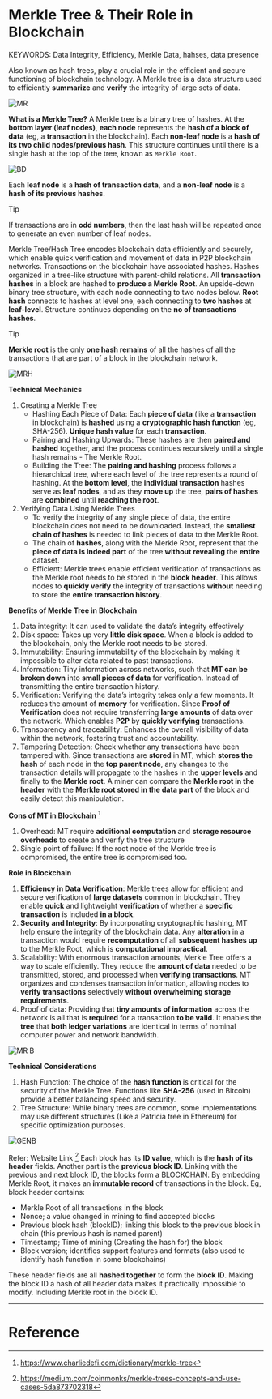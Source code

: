 # Merkle Tree & Their Role in Blockchain

KEYWORDS:
Data Integrity, Efficiency, Merkle Data, hahses, data presence

Also known as hash trees, play a crucial role in the efficient and secure functioning of blockchain technology. A Merkle tree is a data structure used to efficiently **summarize** and **verify** the integrity of large sets of data.

![MR](https://github.com/zhenHai1021/Tijarah-Blockchain-Notes/assets/113818064/8293d183-2bec-45fb-bb2a-2690b89da817)

**What is a Merkle Tree?**
A Merkle tree is a binary tree of hashes. At the **bottom layer (leaf nodes)**, **each node** represents the **hash of a block of data** (eg, a **transaction** in the blockchain). Each **non-leaf node** is a **hash of its two child nodes/previous hash**. This structure continues until there is a single hash at the top of the tree, known as `Merkle Root`.

![BD](https://github.com/zhenHai1021/Tijarah-Blockchain-Notes/assets/113818064/1272986c-6bde-4c8c-8e57-eca669853e09)

Each **leaf node** is a **hash of transaction data**, and a **non-leaf node** is a **hash of its previous hashes**. 
> [!Tip]
> If transactions are in **odd numbers**, then the last hash will be repeated once to generate an even number of leaf nodes.

Merkle Tree/Hash Tree encodes blockchain data efficiently and securely, which enable quick verification and movement of data in P2P blockchain networks. Transactions on the blockchain have associated hashes. Hashes organized in a tree-like structure with parent-child relations. All **transaction hashes** in a block are hashed to **produce a Merkle Root**. An upside-down binary tree structure, with each node connecting to two nodes below. **Root hash** connects to hashes at level one, each connecting to **two hashes** at **leaf-level**. Structure continues depending on the **no of transactions hashes**.
> [!Tip]
> **Merkle root** is the only **one hash remains** of all the hashes of all the transactions that are part of a block in the blockchain network.

![MRH](https://github.com/zhenHai1021/Tijarah-Blockchain-Notes/assets/113818064/e2bfe327-52f6-48fa-8fba-f479519f11fc)

**Technical Mechanics**
<ol>
  <li> 
    Creating a Merkle Tree
    <ul type="a">
      <li>
        Hashing Each Piece of Data: Each <strong>piece of data</strong> (like a <strong>transaction</strong> in blockchain) is <strong>hashed</strong> using a <strong>cryptographic hash function</strong> (eg, SHA-256). <strong>Unique hash value</strong> for each <strong>transaction</strong>.
      </li>
      <li>
        Pairing and Hashing Upwards: These hashes are then <strong>paired and hashed</strong> together, and the process continues recursively until a single hash remains - The Merkle Root.
      </li>
      <li>
        Building the Tree: The <strong>pairing and hashing</strong> process follows a hierarchical tree, where each level of the tree represents a round of hashing. At the <strong>bottom level</strong>, the <strong>individual transaction</strong> hashes serve as <strong>leaf nodes</strong>, and as they <strong>move up</strong> the tree, <strong>pairs of hashes</strong> are <strong>combined</strong> until <strong>reaching the root</strong>.
      </li>
    </ul>
  </li>
  <li>
    Verifying Data Using Merkle Trees
    <ul type="a">
      <li>
        To verify the integrity of any single piece of data, the entire blockchain does not need to be downloaded. Instead, the <strong>smallest chain of hashes</strong> is needed to link pieces of data to the Merkle Root.
      </li>
      <li>
        The chain of <strong>hashes</strong>, along with the Merkle Root, represent that the <strong>piece of data is indeed part</strong> of the tree <strong>without revealing</strong> the <strong>entire</strong> dataset.
      </li>
      <li>
        Efficient: Merkle trees enable efficient verification of transactions as the Merkle root needs to be stored in the <strong>block header</strong>. This allows nodes to <strong>quickly verify</strong> the integrity of transactions <strong>without</strong> needing to store the <strong>entire transaction history</strong>.
      </li>
    </ul>
  </li>
</ol>

**Benefits of Merkle Tree in Blockchain**
1. Data integrity: It can used to validate the data’s integrity effectively
2. Disk space: Takes up very **little disk space**. When a block is added to the blockchain, only the Merkle root needs to be stored.
3. Immutability: Ensuring immutability of the blockchain by making it impossible to alter data related to past transactions.
4. Information: Tiny information across networks, such that **MT can be broken down** into **small pieces of data** for verification. Instead of transmitting the entire transaction history.
5. Verification: Verifying the data’s integrity takes only a few moments. It reduces the amount of **memory** for verification. Since **Proof of Verification** does not require transferring **large amounts** of data over the network. Which enables **P2P** by **quickly verifying** transactions.
6. Transparency and traceability: Enhances the overall visibility of data within the network, fostering trust and accountability.
7. Tampering Detection: Check whether any transactions have been tampered with. Since transactions are **stored** in MT, which **stores the hash** of each node in the **top parent node**, any changes to the transaction details will propagate to the hashes in the **upper levels** and finally to the **Merkle root**. A miner can compare the **Merkle root in the header** with the **Merkle root stored in the data part** of the block and easily detect this manipulation.

**Cons of MT in Blockchain** [^1]
1. Overhead: MT require **additional computation** and **storage resource overheads** to create and verify the tree structure
2. Single point of failure: If the root node of the Merkle tree is compromised, the entire tree is compromised too.

**Role in Blockchain**
1. **Efficiency in Data Verification**: Merkle trees allow for efficient and secure verification of **large datasets** common in blockchain. They enable **quick** and lightweight **verification** of whether a **specific transaction** is included **in a block**.
2. **Security and Integrity**: By incorporating cryptographic hashing, MT help ensure the integrity of the blockchain data. Any **alteration** in a transaction would require **recomputation** of all **subsequent hashes up** to the Merkle Root, which is **computational impractical**.
3. Scalability: With enormous transaction amounts, Merkle Tree offers a way to scale efficiently. They reduce the **amount of data** needed to be transmitted, stored, and processed when **verifying transactions**. MT organizes and condenses transaction information, allowing nodes to **verify transactions** selectively **without overwhelming storage requirements**.
4. Proof of data: Providing that **tiny amounts of information** across the network is all that is **required** for a transaction **to be valid**. It enables the **tree** that **both ledger variations** are identical in terms of nominal computer power and network bandwidth.

![MR B](https://github.com/zhenHai1021/Tijarah-Blockchain-Notes/assets/113818064/b747decf-a581-4c41-9ae3-dd102721ba5d)

**Technical Considerations**
1. Hash Function: The choice of the **hash function** is critical for the security of the Merkle Tree. Functions like **SHA-256** (used in Bitcoin) provide a better balancing speed and security.
2. Tree Structure: While binary trees are common, some implementations may use different structures (Like a Patricia tree in Ethereum) for specific optimization purposes.

![GENB](https://github.com/zhenHai1021/Tijarah-Blockchain-Notes/assets/113818064/d506664a-ee3c-4c22-b623-90517b0a90f0)

Refer: Website Link [^2]
Each block has its **ID value**, which is the **hash of its header** fields. Another part is the **previous block ID**. Linking with the previous and next block ID, the blocks form a BLOCKCHAIN. By embedding Merkle Root, it makes an **immutable record** of transactions in the block.
Eg, block header contains:
- Merkle Root of all transactions in the block
- Nonce; a value changed in mining to find accepted blocks
- Previous block hash (blockID); linking this block to the previous block in chain (this previous hash is named parent)
- Timestamp; Time of mining (Creating the hash for) the block
- Block version; identifies support features and formats (also used to identify hash function in some blockchains)

These header fields are all **hashed together** to form the **block ID**. Making the block ID a hash of all header data makes it practically impossible to modify. Including Merkle root in the block ID.

---
# Reference
[^1]: https://www.charliedefi.com/dictionary/merkle-tree 
[^2]: https://medium.com/coinmonks/merkle-trees-concepts-and-use-cases-5da873702318
